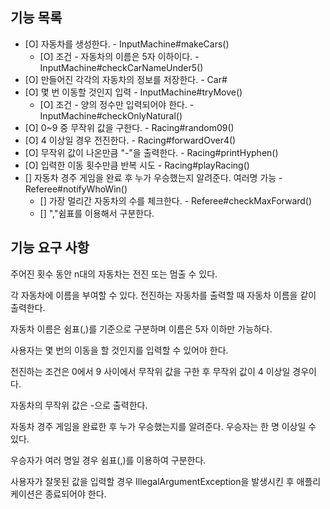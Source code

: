 ## 기능 목록
- [O] 자동차를 생성한다.  - InputMachine#makeCars()
  - [O] 조건 - 자동차의 이름은 5자 이하이다. - InputMachine#checkCarNameUnder5()
- [O] 만들어진 각각의 자동차의 정보를 저장한다. - Car#
- [O] 몇 번 이동할 것인지 입력 - InputMachine#tryMove()
  - [O] 조건 - 양의 정수만 입력되어야 한다. - InputMachine#checkOnlyNatural()
- [O] 0~9 중 무작위 값을 구한다. - Racing#random09()
- [O] 4 이상일 경우 전진한다. - Racing#forwardOver4()
- [O] 무작위 값이 나온만큼 "-"을 출력한다. - Racing#printHyphen()
- [O] 입력한 이동 횟수만큼 반복 시도 - Racing#playRacing()
- [] 자동차 경주 게임을 완료 후 누가 우승했는지 알려준다. 여러명 가능 - Referee#notifyWhoWin()
  - [] 가장 멀리간 자동차의 수를 체크한다. - Referee#checkMaxForward()
  - [] ","쉼표를 이용해서 구분한다.

## 기능 요구 사항

주어진 횟수 동안 n대의 자동차는 전진 또는 멈출 수 있다.

각 자동차에 이름을 부여할 수 있다. 전진하는 자동차를 출력할 때 자동차 이름을 같이 출력한다.

자동차 이름은 쉼표(,)를 기준으로 구분하며 이름은 5자 이하만 가능하다.

사용자는 몇 번의 이동을 할 것인지를 입력할 수 있어야 한다.

전진하는 조건은 0에서 9 사이에서 무작위 값을 구한 후 무작위 값이 4 이상일 경우이다.

자동차의 무작위 값은 -으로 출력한다.

자동차 경주 게임을 완료한 후 누가 우승했는지를 알려준다. 우승자는 한 명 이상일 수 있다.

우승자가 여러 명일 경우 쉼표(,)를 이용하여 구분한다.

사용자가 잘못된 값을 입력할 경우 IllegalArgumentException을 발생시킨 후 애플리케이션은 종료되어야 한다.